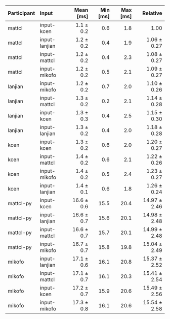 | Participant | Input | Mean [ms] | Min [ms] | Max [ms] | Relative |
|:---|:---|---:|---:|---:|---:|
| mattcl | input-kcen | 1.1 ± 0.2 | 0.6 | 1.8 | 1.00 |
| mattcl | input-lanjian | 1.2 ± 0.2 | 0.4 | 1.9 | 1.06 ± 0.27 |
| mattcl | input-mattcl | 1.2 ± 0.2 | 0.4 | 2.3 | 1.08 ± 0.27 |
| mattcl | input-mikofo | 1.2 ± 0.2 | 0.5 | 2.1 | 1.09 ± 0.27 |
| lanjian | input-mikofo | 1.2 ± 0.2 | 0.7 | 2.0 | 1.10 ± 0.26 |
| lanjian | input-mattcl | 1.3 ± 0.2 | 0.2 | 2.1 | 1.14 ± 0.28 |
| lanjian | input-kcen | 1.3 ± 0.3 | 0.4 | 2.5 | 1.15 ± 0.30 |
| lanjian | input-lanjian | 1.3 ± 0.2 | 0.4 | 2.0 | 1.18 ± 0.28 |
| kcen | input-kcen | 1.3 ± 0.2 | 0.6 | 2.0 | 1.20 ± 0.27 |
| kcen | input-mattcl | 1.4 ± 0.2 | 0.6 | 2.1 | 1.22 ± 0.26 |
| kcen | input-mikofo | 1.4 ± 0.2 | 0.5 | 2.4 | 1.23 ± 0.27 |
| kcen | input-lanjian | 1.4 ± 0.1 | 0.6 | 1.8 | 1.26 ± 0.24 |
| mattcl-py | input-kcen | 16.6 ± 0.6 | 15.5 | 20.4 | 14.97 ± 2.46 |
| mattcl-py | input-lanjian | 16.6 ± 0.7 | 15.6 | 20.1 | 14.98 ± 2.48 |
| mattcl-py | input-mattcl | 16.6 ± 0.7 | 15.7 | 20.1 | 14.99 ± 2.48 |
| mattcl-py | input-mikofo | 16.7 ± 0.7 | 15.8 | 19.8 | 15.04 ± 2.49 |
| mikofo | input-lanjian | 17.1 ± 0.6 | 16.1 | 20.8 | 15.37 ± 2.52 |
| mikofo | input-mattcl | 17.1 ± 0.7 | 16.1 | 20.3 | 15.41 ± 2.54 |
| mikofo | input-kcen | 17.2 ± 0.7 | 15.9 | 20.6 | 15.49 ± 2.56 |
| mikofo | input-mikofo | 17.3 ± 0.8 | 16.1 | 20.6 | 15.54 ± 2.58 |
